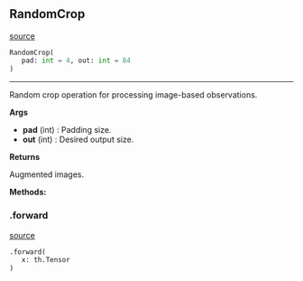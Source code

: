#


## RandomCrop
[source](https://github.com/RLE-Foundation/Hsuanwu\blob\main\hsuanwu/xplore/augmentation/random_crop.py\#L7)
```python 
RandomCrop(
   pad: int = 4, out: int = 84
)
```


---
Random crop operation for processing image-based observations.


**Args**

* **pad** (int) : Padding size.
* **out** (int) : Desired output size.


**Returns**

Augmented images.


**Methods:**


### .forward
[source](https://github.com/RLE-Foundation/Hsuanwu\blob\main\hsuanwu/xplore/augmentation/random_crop.py\#L23)
```python
.forward(
   x: th.Tensor
)
```


